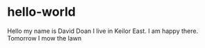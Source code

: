 # hello-world

Hello my name is David Doan
I live in Keilor East.
I am happy there.
Tomorrow I mow the lawn
